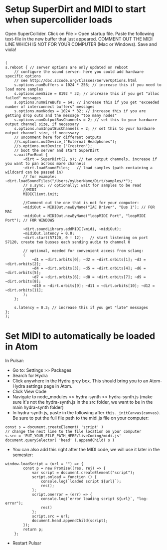 # Setup SuperDirt and MIDI to start when supercollider loads

Open SuperCollider. Click on File > Open startup file. Paste the following text-file in the new buffer that just appeared. COMMENT OUT THE MIDI LINE WHICH IS NOT FOR YOUR COMPUTER (Mac or Windows). Save and viola!


```

(
s.reboot { // server options are only updated on reboot
    // configure the sound server: here you could add hardware specific options
    // see http://doc.sccode.org/Classes/ServerOptions.html
    s.options.numBuffers = 1024 * 256; // increase this if you need to load more samples
    s.options.memSize = 8192 * 32; // increase this if you get "alloc failed" messages
    s.options.numWireBufs = 64; // increase this if you get "exceeded number of interconnect buffers" messages
    s.options.maxNodes = 1024 * 32; // increase this if you are getting drop outs and the message "too many nodes"
    s.options.numOutputBusChannels = 2; // set this to your hardware output channel size, if necessary
    s.options.numInputBusChannels = 2; // set this to your hardware output channel size, if necessary
    // uncomment here for different outputs
    //s.options.outDevice_("External Headphones");
    //s.options.outDevice_("Crestron");
    // boot the server and start SuperDirt
    s.waitForBoot {
        ~dirt = SuperDirt(2, s); // two output channels, increase if you want to pan across more channels
        ~dirt.loadSoundFiles;   // load samples (path containing a wildcard can be passed in)
        // for example: ~dirt.loadSoundFiles("/Users/myUserName/Dirt/samples/*");
        // s.sync; // optionally: wait for samples to be read
        //MIDI
        MIDIClient.init;

        //Comment out the one that is not for your computer:
        ~midiOut = MIDIOut.newByName("IAC Driver", "Bus 1"); // FOR MAC
        ~midiOut = MIDIOut.newByName("loopMIDI Port", "loopMIDI Port"); // FOR WINDOWS

        ~dirt.soundLibrary.addMIDI(\midi, ~midiOut);
        ~midiOut.latency = 0.0;
        ~dirt.start(57120, 0 ! 12);   // start listening on port 57120, create two busses each sending audio to channel 0

        // optional, needed for convenient access from sclang:
        (
            ~d1 = ~dirt.orbits[0]; ~d2 = ~dirt.orbits[1]; ~d3 = ~dirt.orbits[2];
            ~d4 = ~dirt.orbits[3]; ~d5 = ~dirt.orbits[4]; ~d6 = ~dirt.orbits[5];
            ~d7 = ~dirt.orbits[6]; ~d8 = ~dirt.orbits[7]; ~d9 = ~dirt.orbits[8];
            ~d10 = ~dirt.orbits[9]; ~d11 = ~dirt.orbits[10]; ~d12 = ~dirt.orbits[11];
        );
    };

    s.latency = 0.3; // increase this if you get "late" messages
};
);
```

# Set MIDI to automatically be loaded in Atom

In Pulsar:
* Go to: Settings >> Packages
* Search for Hydra
* Click anywhere in the Hydra grey box. This should bring you to an Atom-Hydra settings page in Atom.
* Click View Code
* Navigate to node_modules >> hydra-synth >> hydra-synth.js (make sure it's not the hydra-synth.js in the src folder, we want to be in the main hydra-synth folder)
* In hydra-synth.js, paste in the following after `this._initCanvas(canvas)`. Be sure to put the full file path to the midi.js file on your computer:
```
const s = document.createElement( 'script' )
// change the next line to the file location on your computer
s.src = 'PUT_YOUR_FILE_PATH_HERE/liveCoding/midi.js'
document.querySelector( 'head' ).appendChild( s )
```
* You can also add this right after the MIDI code, we will use it later in the semester:
```
window.loadScript = (url = "") => {
    	const p = new Promise((res, rej) => {
    		var script = document.createElement("script");
    		script.onload = function () {
    			console.log(`loaded script ${url}`);
    			res();
    		};
    		script.onerror = (err) => {
    			console.log(`error loading script ${url}`, "log-error");
    			res()
    		};
    		script.src = url;
    		document.head.appendChild(script);
    	});
    	return p;
    };
```
* Restart Pulsar
